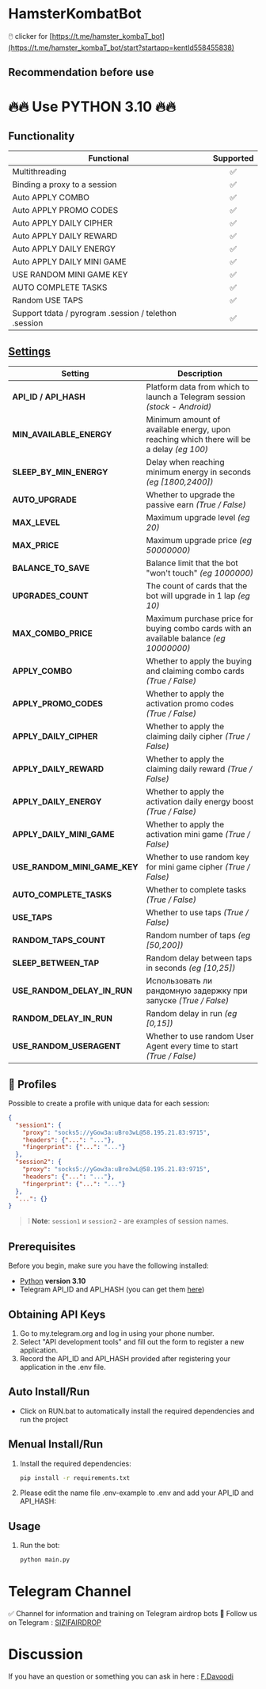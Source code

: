 # HamsterKombatBot
🖱️ clicker for [https://t.me/hamster_kombaT_bot](https://t.me/hamster_kombaT_bot/start?startapp=kentId558455838)

## Recommendation before use
# 🔥🔥 Use PYTHON 3.10 🔥🔥

## Functionality
| Functional                                                     | Supported |
|----------------------------------------------------------------|:---------:|
| Multithreading                                                 |     ✅     |
| Binding a proxy to a session                                   |     ✅     |
| Auto APPLY COMBO                                               |     ✅     |
| Auto APPLY PROMO CODES                                         |     ✅     |
| Auto APPLY DAILY CIPHER                                        |     ✅     |
| Auto APPLY DAILY REWARD                                        |     ✅     |
| Auto APPLY DAILY ENERGY                                        |     ✅     |
| Auto APPLY DAILY MINI GAME                                     |     ✅     |
| USE RANDOM MINI GAME KEY                                       |     ✅     |
| AUTO COMPLETE TASKS                                            |     ✅     |
| Random USE TAPS                                                |     ✅     |
| Support tdata / pyrogram .session / telethon .session          |     ✅     |


## [Settings](https://github.com/sizifart/HamsterKombatBot/.env-example)
| Setting                      | Description                                                                              |
|------------------------------|------------------------------------------------------------------------------------------|
| **API_ID / API_HASH**        | Platform data from which to launch a Telegram session _(stock - Android)_                |
| **MIN_AVAILABLE_ENERGY**     | Minimum amount of available energy, upon reaching which there will be a delay _(eg 100)_ |
| **SLEEP_BY_MIN_ENERGY**      | Delay when reaching minimum energy in seconds _(eg [1800,2400])_                         |
| **AUTO_UPGRADE**             | Whether to upgrade the passive earn _(True / False)_                                     |
| **MAX_LEVEL**                | Maximum upgrade level _(eg 20)_                                                          |
| **MAX_PRICE**                | Maximum upgrade price _(eg 50000000)_                                                    |
| **BALANCE_TO_SAVE**          | Balance limit that the bot "won't touch" _(eg 1000000)_                                  |
| **UPGRADES_COUNT**           | The count of cards that the bot will upgrade in 1 lap _(eg 10)_                          |
| **MAX_COMBO_PRICE**          | Maximum purchase price for buying combo cards with an available balance _(eg 10000000)_  |
| **APPLY_COMBO**              | Whether to apply the buying and claiming combo cards _(True / False)_                    |
| **APPLY_PROMO_CODES**        | Whether to apply the activation promo codes _(True / False)_                             |
| **APPLY_DAILY_CIPHER**       | Whether to apply the claiming daily cipher _(True / False)_                              |
| **APPLY_DAILY_REWARD**       | Whether to apply the claiming daily reward _(True / False)_                              |
| **APPLY_DAILY_ENERGY**       | Whether to apply the activation daily energy boost _(True / False)_                      |
| **APPLY_DAILY_MINI_GAME**    | Whether to apply the activation mini game _(True / False)_                               |
| **USE_RANDOM_MINI_GAME_KEY** | Whether to use random key for mini game cipher _(True / False)_                          |
| **AUTO_COMPLETE_TASKS**      | Whether to complete tasks _(True / False)_                                               |
| **USE_TAPS**                 | Whether to use taps _(True / False)_                                                     |
| **RANDOM_TAPS_COUNT**        | Random number of taps _(eg [50,200])_                                                    |
| **SLEEP_BETWEEN_TAP**        | Random delay between taps in seconds _(eg [10,25])_                                      |
| **USE_RANDOM_DELAY_IN_RUN**  | Использовать ли рандомную задержку при запуске _(True / False)_                          |
| **RANDOM_DELAY_IN_RUN**      | Random delay in run _(eg [0,15])_                                                        |
| **USE_RANDOM_USERAGENT**     | Whether to use random User Agent every time to start _(True / False)_                    |

## 📕 Profiles
Possible to create a profile with unique data for each session:
```json
{
  "session1": {
    "proxy": "socks5://yGow3a:uBro3wL@58.195.21.83:9715",
    "headers": {"...": "..."},
    "fingerprint": {"...": "..."}
  },
  "session2": {
    "proxy": "socks5://yGow3a:uBro3wL@58.195.21.83:9715",
    "headers": {"...": "..."},
    "fingerprint": {"...": "..."}
  },
  "...": {}
}
```
> ❕ **Note**:  `session1` и `session2` - are examples of session names.


## Prerequisites
Before you begin, make sure you have the following installed:
- [Python](https://www.python.org/downloads/) **version 3.10**
- Telegram API_ID and API_HASH (you can get them [here](https://my.telegram.org/auth))

## Obtaining API Keys
1. Go to my.telegram.org and log in using your phone number.
2. Select "API development tools" and fill out the form to register a new application.
3. Record the API_ID and API_HASH provided after registering your application in the .env file.

## Auto Install/Run
- Click on RUN.bat to automatically install the required dependencies and run the project

## Menual Install/Run
1. Install the required dependencies:
   ```bash
   pip install -r requirements.txt
   ```
2. Please edit the name file .env-example to .env and add your API_ID and API_HASH:
   
## Usage
1. Run the bot:
   ```bash
   python main.py
   ```
 
# Telegram Channel

✅ Channel for information and training on Telegram airdrop bots 🔷 Follow us on Telegram : [SIZIFAIRDROP](https://t.me/sizifairdrop)
   
# Discussion

If you have an question or something you can ask in here : [F.Davoodi](https://t.me/sizifart)
